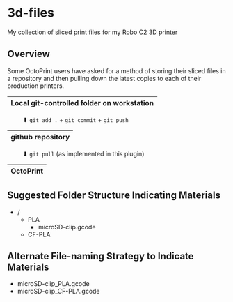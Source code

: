 # 3d-files
My collection of sliced print files for my Robo C2 3D printer

## Overview
Some OctoPrint users have asked for a method of storing their sliced files in a repository and then pulling down the latest copies to each of their production printers.

| Local git-controlled folder on workstation |
| --- |

&nbsp;&nbsp;&nbsp;&nbsp;&nbsp;&nbsp;&nbsp;&nbsp;&nbsp;⬇ `git add .` + `git commit` +  `git push`

| github repository |
| --- |

&nbsp;&nbsp;&nbsp;&nbsp;&nbsp;&nbsp;&nbsp;&nbsp;&nbsp;⬇ `git pull` (as implemented in this plugin)

| OctoPrint |
| --- |

## Suggested Folder Structure Indicating Materials
* /
  * PLA
      * microSD-clip.gcode
  * CF-PLA

## Alternate File-naming Strategy to Indicate Materials
* microSD-clip_PLA.gcode
* microSD-clip_CF-PLA.gcode
